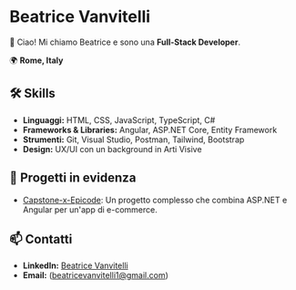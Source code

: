 # Beatrice Vanvitelli

👋 Ciao! Mi chiamo Beatrice e sono una **Full-Stack Developer**.

🌍 **Rome, Italy**

## 🛠️ Skills
- **Linguaggi:** HTML, CSS, JavaScript, TypeScript, C#
- **Frameworks & Libraries:** Angular, ASP.NET Core, Entity Framework
- **Strumenti:** Git, Visual Studio, Postman, Tailwind, Bootstrap
- **Design:** UX/UI con un background in Arti Visive

## 🌟 Progetti in evidenza
- [Capstone-x-Epicode](https://github.com/BeatriceV96/Capstone-x-Epicode): Un progetto complesso che combina ASP.NET e Angular per un'app di e-commerce.

## 📫 Contatti
- **LinkedIn:** [Beatrice Vanvitelli](https://linkedin.com/in/beatrice-vanvitelli-81926a252)
- **Email:** (beatricevanvitelli1@gmail.com)

<!--
**BeatriceV96/BeatriceV96** is a ✨ _special_ ✨ repository because its `README.md` (this file) appears on your GitHub profile.

Here are some ideas to get you started:

- 🔭 I’m currently working on ...
- 🌱 I’m currently learning ...
- 👯 I’m looking to collaborate on ...
- 🤔 I’m looking for help with ...
- 💬 Ask me about ...
- 📫 How to reach me: ...
- 😄 Pronouns: ...
- ⚡ Fun fact: ...
-->
